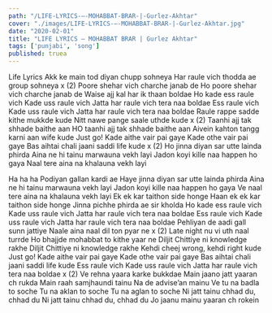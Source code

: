 ```yaml
---
path: "/LIFE-LYRICS-–-MOHABBAT-BRAR-|-Gurlez-Akhtar"
cover: "./images/LIFE-LYRICS-–-MOHABBAT-BRAR-|-Gurlez-Akhtar.jpg"
date: "2020-02-01"
title: "LIFE LYRICS – MOHABBAT BRAR | Gurlez Akhtar"
tags: ['punjabi', 'song']
published: truea
---
```


Life Lyrics
Akk ke main tod diyan chupp sohneya
Har raule vich thodda ae group sohneya x (2)
Poore shehar vich charche janab de
Ho poore shehar vich charche janab de
Waise ajj kal har ik thaan boldae
Ho kade ess raule vich
Kade uss raule vich
Jatta har raule vich tera naa boldae
Ess raule vich
Kade uss raule vich
Jatta har raule vich tera naa boldae
Raule rappe sadde kithe mukkde kude
Nitt nawe pange saale uthde kude x (2)
Taanhi ajj tak shhade baithe aan
HO taanhi ajj tak shhade baithe aan
Aivein kahton tangg karni aan wife kude
Just go!
Kade aithe vair pai gaye
Kade othe vair pai gaye
Bas aihtai chali jaani saddi life kude x (2)
Ho jinna diyan sar utte lainda phirda
Aina ne hi tainu marwauna vekh layi
Jadon koyi kille naa happen ho gaya
Naal tere aina na khalauna vekh layi






Ha ha ha
Podiyan gallan kardi ae
Haye jinna diyan sar utte lainda phirda
Aina ne hi tainu marwauna vekh layi
Jadon koyi kille naa happen ho gaya
Ve naal tere aina na khalauna vekh layi
Ek ek kar taithon side honge
Haan ek ek kar taithon side honge
Jinna pichhe phirda ae sir kholda
Ho kade ess raule vich
Kade uss raule vich
Jatta har raule vich tera naa boldae
Ess raule vich
Kade uss raule vich
Jatta har raule vich tera naa boldae
Pehliyan de aadi gall sunn jattiye
Naale aina naal dil ton pyar ne x (2)
Late night nu vi uth naal turrde
Ho bhajjde mohabbat to kithe yaar ne
Diljit Chittiye ni knowledge rakhe
Diljit Chittiye ni knowledge rakhe
Kehdi cheej wrong, kehdi right kude
Just go!
Kade aithe vair pai gaye
Kade othe vair pai gaye
Bas aihtai chali jaani saddi life kude
Ess raule vich
Kade uss raule vich
Jatta har raule vich tera naa boldae x (2)
Ve rehna yaara karke bukkdae
Main jaano jatt yaaran ch rukda
Main raah samjhaundi tainu
Na de advise’an mainu
Ve tu na badla to soche
Tu na aklan to soche
Tu na aglan to soche
Ni jatt tainu chhad du, chhad du
Ni jatt tainu chhad du, chhad du
Jo jaanu mainu yaaran ch rokein
